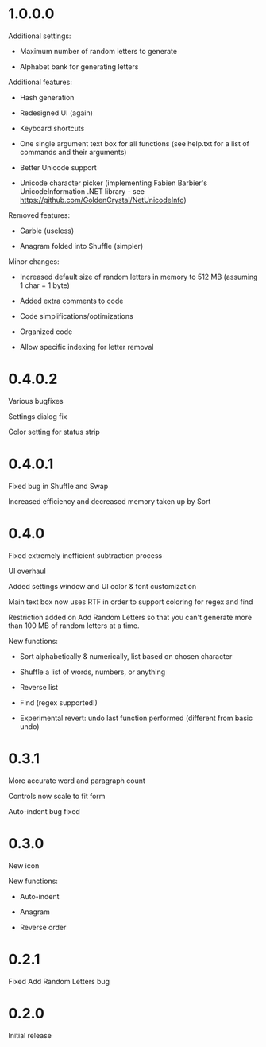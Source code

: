1.0.0.0
======

Additional settings:

- Maximum number of random letters to generate

- Alphabet bank for generating letters
	
Additional features:

- Hash generation

- Redesigned UI (again)

- Keyboard shortcuts

- One single argument text box for all functions (see help.txt for a list of commands and their arguments)

- Better Unicode support

- Unicode character picker (implementing Fabien Barbier's UnicodeInformation .NET library - see https://github.com/GoldenCrystal/NetUnicodeInfo)
	
Removed features:

- Garble (useless)

- Anagram folded into Shuffle (simpler)
	
Minor changes:

- Increased default size of random letters in memory to 512 MB (assuming 1 char = 1 byte)

- Added extra comments to code
	
- Code simplifications/optimizations

- Organized code

- Allow specific indexing for letter removal

0.4.0.2
======

Various bugfixes

Settings dialog fix

Color setting for status strip

0.4.0.1
======

Fixed bug in Shuffle and Swap

Increased efficiency and decreased memory taken up by Sort

0.4.0 
======

Fixed extremely inefficient subtraction process

UI overhaul

Added settings window and UI color & font customization

Main text box now uses RTF in order to support coloring for regex and find

Restriction added on Add Random Letters so that you can't generate more than 100 MB of random letters at a time.

New functions: 

- Sort alphabetically & numerically, list based on chosen character

- Shuffle a list of words, numbers, or anything

- Reverse list

- Find (regex supported!)

- Experimental revert: undo last function performed (different from basic undo)

0.3.1
======

More accurate word and paragraph count

Controls now scale to fit form

Auto-indent bug fixed

0.3.0
======

New icon

New functions:

- Auto-indent

- Anagram

- Reverse order

0.2.1
======

Fixed Add Random Letters bug

0.2.0
======

Initial release